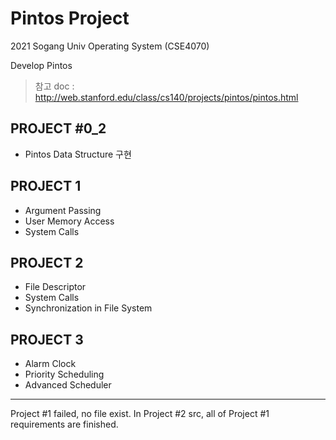 # Pintos Project
2021 Sogang Univ Operating System (CSE4070)

Develop Pintos  
> 참고 doc : http://web.stanford.edu/class/cs140/projects/pintos/pintos.html

PROJECT #0_2
------------
- Pintos Data Structure 구현

PROJECT 1
-----------
- Argument Passing
- User Memory Access
- System Calls

PROJECT 2
----------
- File Descriptor
- System Calls
- Synchronization in File System

PROJECT 3
----------
- Alarm Clock
- Priority Scheduling
- Advanced Scheduler

-----------
Project #1 failed, no file exist.
In Project #2 src, all of Project #1 requirements are finished.
